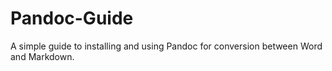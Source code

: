 # Pandoc-Guide
 A simple guide to installing and using Pandoc for conversion between Word and Markdown.
